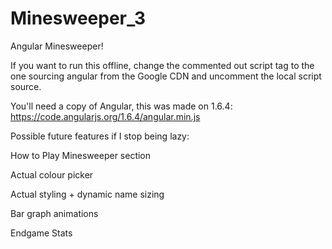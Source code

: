 # Minesweeper_3
Angular Minesweeper!

If you want to run this offline, change the commented out script tag to the one sourcing angular from the Google CDN and uncomment the local script source.

You'll need a copy of Angular, this was made on 1.6.4: https://code.angularjs.org/1.6.4/angular.min.js

Possible future features if I stop being lazy:

How to Play Minesweeper section

Actual colour picker

Actual styling + dynamic name sizing

Bar graph animations

Endgame Stats
